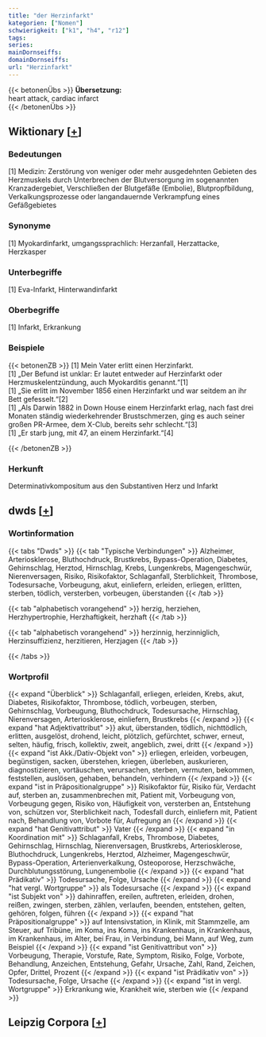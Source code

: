 ```yaml
---
title: "der Herzinfarkt"
kategorien: ["Nomen"]
schwierigkeit: ["k1", "h4", "r12"]
tags:
series:
mainDornseiffs:
domainDornseiffs:
url: "Herzinfarkt"
---
```


{{< betonenÜbs >}}
**Übersetzung:**  
heart attack, cardiac  infarct  
{{< /betonenÜbs >}}

## Wiktionary [[+](https://de.wiktionary.org/wiki/Herzinfarkt)]

### Bedeutungen
[1] Medizin:  Zerstörung von weniger oder mehr ausgedehnten Gebieten des Herzmuskels durch Unterbrechen der Blutversorgung im sogenannten Kranzadergebiet, Verschließen der Blutgefäße (Embolie), Blutpropfbildung, Verkalkungsprozesse oder langandauernde Verkrampfung eines Gefäßgebietes  

### Synonyme
[1] Myokardinfarkt, umgangssprachlich: Herzanfall, Herzattacke, Herzkasper  

### Unterbegriffe
[1] Eva-Infarkt, Hinterwandinfarkt  

### Oberbegriffe
[1] Infarkt, Erkrankung  

### Beispiele
{{< betonenZB >}}
[1] Mein Vater erlitt einen Herzinfarkt.  
[1] „Der Befund ist unklar: Er lautet entweder auf Herzinfarkt oder Herzmuskelentzündung, auch Myokarditis genannt.“[1]  
[1] „Sie erlitt im November 1856 einen Herzinfarkt und war seitdem an ihr Bett gefesselt.“[2]  
[1] „Als Darwin 1882 in Down House einem Herzinfarkt erlag, nach fast drei Monaten ständig wiederkehrender Brustschmerzen, ging es auch seiner großen PR-Armee, dem X-Club, bereits sehr schlecht.“[3]  
[1] „Er starb jung, mit 47, an einem Herzinfarkt.“[4]  

{{< /betonenZB >}}
### Herkunft
Determinativkompositum aus den Substantiven Herz und Infarkt  



## dwds [[+](https://www.dwds.de/wb/Herzinfarkt)]

### Wortinformation
{{< tabs "Dwds" >}}
{{< tab "Typische Verbindungen" >}}
Alzheimer, Arteriosklerose, Bluthochdruck, Brustkrebs, Bypass-Operation, Diabetes, Gehirnschlag, Herztod, Hirnschlag, Krebs, Lungenkrebs, Magengeschwür, Nierenversagen, Risiko, Risikofaktor, Schlaganfall, Sterblichkeit, Thrombose, Todesursache, Vorbeugung, akut, einliefern, erleiden, erliegen, erlitten, sterben, tödlich, versterben, vorbeugen, überstanden
{{< /tab >}}

{{< tab "alphabetisch vorangehend" >}}
herzig, herziehen, Herzhypertrophie, Herzhaftigkeit, herzhaft
{{< /tab >}}

{{< tab "alphabetisch vorangehend" >}}
herzinnig, herzinniglich, Herzinsuffizienz, herzitieren, Herzjagen
{{< /tab >}}

{{< /tabs >}}

### Wortprofil
{{< expand "Überblick" >}} Schlaganfall, erliegen, erleiden, Krebs, akut, Diabetes, Risikofaktor, Thrombose, tödlich, vorbeugen, sterben, Gehirnschlag, Vorbeugung, Bluthochdruck, Todesursache, Hirnschlag, Nierenversagen, Arteriosklerose, einliefern, Brustkrebs {{< /expand >}}
{{< expand "hat Adjektivattribut" >}} akut, überstanden, tödlich, nichttödlich, erlitten, ausgelöst, drohend, leicht, plötzlich, gefürchtet, schwer, erneut, selten, häufig, frisch, kollektiv, zweit, angeblich, zwei, dritt {{< /expand >}}
{{< expand "ist Akk./Dativ-Objekt von" >}} erliegen, erleiden, vorbeugen, begünstigen, sacken, überstehen, kriegen, überleben, auskurieren, diagnostizieren, vortäuschen, verursachen, sterben, vermuten, bekommen, feststellen, auslösen, gehaben, behandeln, verhindern {{< /expand >}}
{{< expand "ist in Präpositionalgruppe" >}} Risikofaktor für, Risiko für, Verdacht auf, sterben an, zusammenbrechen mit, Patient mit, Vorbeugung von, Vorbeugung gegen, Risiko von, Häufigkeit von, versterben an, Entstehung von, schützen vor, Sterblichkeit nach, Todesfall durch, einliefern mit, Patient nach, Behandlung von, Vorbote für, Aufregung an {{< /expand >}}
{{< expand "hat Genitivattribut" >}} Vater {{< /expand >}}
{{< expand "in Koordination mit" >}} Schlaganfall, Krebs, Thrombose, Diabetes, Gehirnschlag, Hirnschlag, Nierenversagen, Brustkrebs, Arteriosklerose, Bluthochdruck, Lungenkrebs, Herztod, Alzheimer, Magengeschwür, Bypass-Operation, Arterienverkalkung, Osteoporose, Herzschwäche, Durchblutungsstörung, Lungenembolie {{< /expand >}}
{{< expand "hat Prädikativ" >}} Todesursache, Folge, Ursache {{< /expand >}}
{{< expand "hat vergl. Wortgruppe" >}} als Todesursache {{< /expand >}}
{{< expand "ist Subjekt von" >}} dahinraffen, ereilen, auftreten, erleiden, drohen, reißen, zwingen, sterben, zählen, verlaufen, beenden, entstehen, gelten, gehören, folgen, führen {{< /expand >}}
{{< expand "hat Präpositionalgruppe" >}} auf Intensivstation, in Klinik, mit Stammzelle, am Steuer, auf Tribüne, im Koma, ins Koma, ins Krankenhaus, in Krankenhaus, im Krankenhaus, im Alter, bei Frau, in Verbindung, bei Mann, auf Weg, zum Beispiel {{< /expand >}}
{{< expand "ist Genitivattribut von" >}} Vorbeugung, Therapie, Vorstufe, Rate, Symptom, Risiko, Folge, Vorbote, Behandlung, Anzeichen, Entstehung, Gefahr, Ursache, Zahl, Rand, Zeichen, Opfer, Drittel, Prozent {{< /expand >}}
{{< expand "ist Prädikativ von" >}} Todesursache, Folge, Ursache {{< /expand >}}
{{< expand "ist in vergl. Wortgruppe" >}} Erkrankung wie, Krankheit wie, sterben wie {{< /expand >}}

## Leipzig Corpora [[+](https://corpora.uni-leipzig.de/en/res?word=Herzinfarkt&corpusId=deu_newscrawl-public_2018)]

